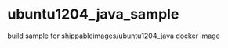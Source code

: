 ubuntu1204_java_sample
======================

build sample for shippableimages/ubuntu1204_java docker image
